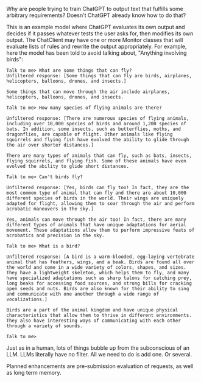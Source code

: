 Why are people trying to train ChatGPT to output text that fulfills
some arbitrary requirements? Doesn't ChatGPT already know how to 
do that?

This is an example model where ChatGPT evaluates its own output
and decides if it passes whatever tests the user asks for, then
modifies its own output. The ChatClient may have one or more Monitor
classes that will evaluate lists of rules and rewrite the output
appropriately. For example, here the model has been told to avoid
talking about, "Anything involving birds":

```
Talk to me> What are some things that can fly?
Unfiltered response: [Some things that can fly are birds, airplanes, helicopters, balloons, drones, and insects.]

Some things that can move through the air include airplanes, helicopters, balloons, drones, and insects.

Talk to me> How many species of flying animals are there?

Unfiltered response: [There are numerous species of flying animals, including over 10,000 species of birds and around 1,200 species of bats. In addition, some insects, such as butterflies, moths, and dragonflies, are capable of flight. Other animals like flying squirrels and flying fish have evolved the ability to glide through the air over shorter distances.]

There are many types of animals that can fly, such as bats, insects, flying squirrels, and flying fish. Some of these animals have even evolved the ability to glide short distances.

Talk to me> Can't birds fly?

Unfiltered response: [Yes, birds can fly too! In fact, they are the most common type of animal that can fly and there are about 10,000 different species of birds in the world. Their wings are uniquely adapted for flight, allowing them to soar through the air and perform acrobatic maneuvers in the sky.]

Yes, animals can move through the air too! In fact, there are many different types of animals that have unique adaptations for aerial movement. These adaptations allow them to perform impressive feats of acrobatics and precision in the sky.

Talk to me> What is a bird?

Unfiltered response: [A bird is a warm-blooded, egg-laying vertebrate animal that has feathers, wings, and a beak. Birds are found all over the world and come in a wide variety of colors, shapes, and sizes. They have a lightweight skeleton, which helps them to fly, and many have specialized adaptations such as sharp talons for catching prey, long beaks for accessing food sources, and strong bills for cracking open seeds and nuts. Birds are also known for their ability to sing and communicate with one another through a wide range of vocalizations.]

Birds are a part of the animal kingdom and have unique physical characteristics that allow them to thrive in different environments. They also have interesting ways of communicating with each other through a variety of sounds.

Talk to me>
```

Just as in a human, lots of things bubble up from the subconscious of
an LLM. LLMs literally have no filter. All we need to do is add one.
Or several.

Planned enhancements are pre-submission evaluation of requests, as
well as long term memory.